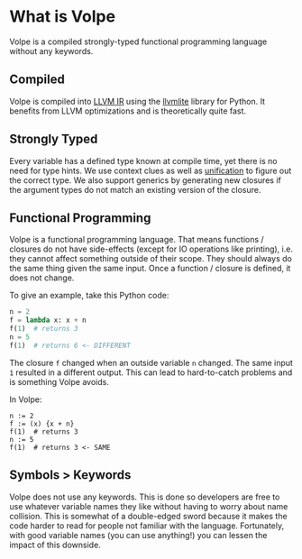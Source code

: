 # What is Volpe

Volpe is a compiled strongly-typed functional programming language without any
keywords.

## Compiled

Volpe is compiled into [LLVM IR](https://en.wikipedia.org/wiki/LLVM) using the
[llvmlite](https://llvmlite.readthedocs.io/en/latest/) library for Python. It
benefits from LLVM optimizations and is theoretically quite fast.

## Strongly Typed

Every variable has a defined type known at compile time, yet there is no need
for type hints. We use context clues as well as
[unification](https://pypi.org/project/unification/) to figure out the correct
type. We also support generics by generating new closures if the argument types
do not match an existing version of the closure.

## Functional Programming

Volpe is a functional programming language. That means functions / closures do
not have side-effects (except for IO operations like printing), i.e. they cannot
affect something outside of their scope. They should always do the same thing
given the same input. Once a function / closure is defined, it does not change.

To give an example, take this Python code:

```python
n = 2
f = lambda x: x + n
f(1)  # returns 3
n = 5
f(1)  # returns 6 <- DIFFERENT
```

The closure `f` changed when an outside variable `n` changed. The same input `1`
resulted in a different output. This can lead to hard-to-catch problems and is
something Volpe avoids.

In Volpe:

```volpe
n := 2
f := (x) {x + n}
f(1)  # returns 3
n := 5
f(1)  # returns 3 <- SAME
```

## Symbols > Keywords

Volpe does not use any keywords. This is done so developers are free to use
whatever variable names they like without having to worry about name collision.
This is somewhat of a double-edged sword because it makes the code harder to
read for people not familiar with the language. Fortunately, with good variable
names (you can use anything!) you can lessen the impact of this downside.

